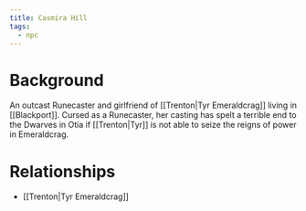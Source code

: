 ```yaml
---
title: Casmira Hill
tags:
  - npc
---
```


# Background
An outcast Runecaster and girlfriend of [[Trenton|Tyr Emeraldcrag]] living in [[Blackport]]. Cursed as a Runecaster, her casting has spelt a terrible end to the Dwarves in Otia if [[Trenton|Tyr]] is not able to seize the reigns of power in Emeraldcrag.

# Relationships
* [[Trenton|Tyr Emeraldcrag]]
